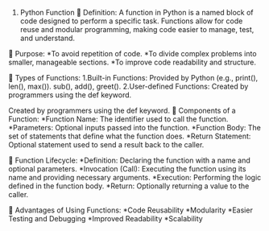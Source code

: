1. Python Function 
🔹 Definition:
A function in Python is a named block of code designed to perform a specific task. Functions allow for code reuse and modular programming, making code easier to manage, test, and understand.

🔹 Purpose:
*To avoid repetition of code.
*To divide complex problems into smaller, manageable sections.
*To improve code readability and structure.

🔹 Types of Functions:
1.Built-in Functions:
Provided by Python (e.g., print(), len(), max()).
sub(), add(), greet().
2.User-defined Functions:
Created by programmers using the def keyword.

Created by programmers using the def keyword.
🔹 Components of a Function:
*Function Name: The identifier used to call the function.
*Parameters: Optional inputs passed into the function.
*Function Body: The set of statements that define what the function does.
*Return Statement: Optional statement used to send a result back to the caller.

🔹 Function Lifecycle:
*Definition: Declaring the function with a name and optional parameters.
*Invocation (Call): Executing the function using its name and providing necessary arguments.
*Execution: Performing the logic defined in the function body.
*Return: Optionally returning a value to the caller.

🔹 Advantages of Using Functions:
*Code Reusability
*Modularity
*Easier Testing and Debugging
*Improved Readability
*Scalability
